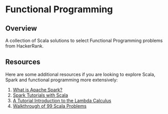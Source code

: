 # Functional Programming

## Overview
A collection of Scala solutions to select Functional Programming problems from HackerRank.

## Resources
Here are some additional resources if you are looking to explore Scala, Spark and functional programming more extensively:

1. [What is Apache Spark?](https://www.supergloo.com/spark-tutorial/)
2. [Spark Tutorials with Scala](https://www.supergloo.com/spark-tutorial/spark-tutorials-scala/)
3. [A Tutorial Introduction to the Lambda Calculus](http://www.inf.fu-berlin.de/lehre/WS03/alpi/lambda.pdf)
4. [Walkthrough of 99 Scala Problems](http://blog.thedigitalcatonline.com/categories/scala/)
